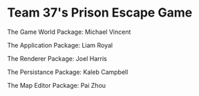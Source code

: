 # Team 37's Prison Escape Game

The Game World Package:
	Michael Vincent 
    
The Application Package: 
    Liam Royal
    
The Renderer Package:
    Joel Harris
    
The Persistance Package:
    Kaleb Campbell
    
The Map Editor Package:
    Pai Zhou
